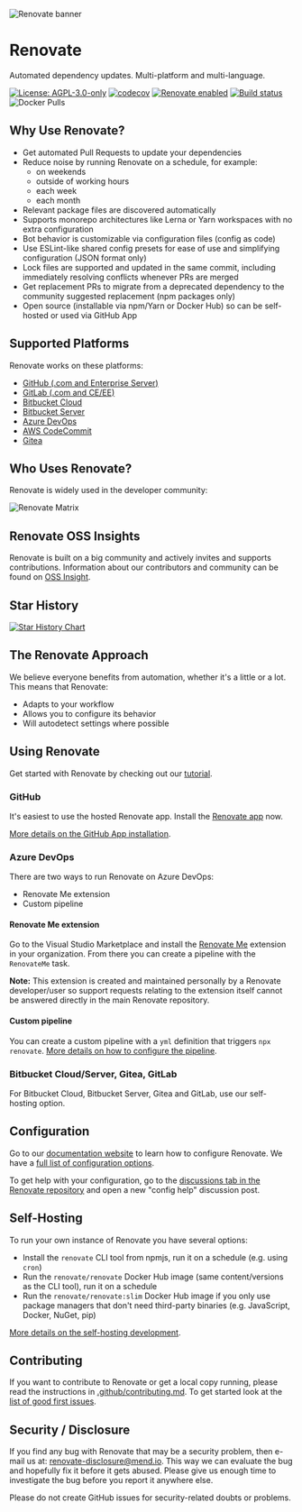 ![Renovate banner](https://app.renovatebot.com/images/renovate_660_220.jpg)

# Renovate

Automated dependency updates.
Multi-platform and multi-language.

[![License: AGPL-3.0-only](https://img.shields.io/badge/license-%20%09AGPL--3.0--only-blue.svg)](https://raw.githubusercontent.com/renovatebot/renovate/main/license)
[![codecov](https://codecov.io/gh/renovatebot/renovate/branch/main/graph/badge.svg)](https://codecov.io/gh/renovatebot/renovate)
[![Renovate enabled](https://img.shields.io/badge/renovate-enabled-brightgreen.svg)](https://renovatebot.com/)
[![Build status](https://github.com/renovatebot/renovate/workflows/build/badge.svg)](https://github.com/renovatebot/renovate/actions)
![Docker Pulls](https://img.shields.io/docker/pulls/renovate/renovate?color=turquoise)

## Why Use Renovate?

- Get automated Pull Requests to update your dependencies
- Reduce noise by running Renovate on a schedule, for example:
  - on weekends
  - outside of working hours
  - each week
  - each month
- Relevant package files are discovered automatically
- Supports monorepo architectures like Lerna or Yarn workspaces with no extra configuration
- Bot behavior is customizable via configuration files (config as code)
- Use ESLint-like shared config presets for ease of use and simplifying configuration (JSON format only)
- Lock files are supported and updated in the same commit, including immediately resolving conflicts whenever PRs are merged
- Get replacement PRs to migrate from a deprecated dependency to the community suggested replacement (npm packages only)
- Open source (installable via npm/Yarn or Docker Hub) so can be self-hosted or used via GitHub App

## Supported Platforms

Renovate works on these platforms:

- [GitHub (.com and Enterprise Server)](https://docs.renovatebot.com/modules/platform/github/)
- [GitLab (.com and CE/EE)](https://docs.renovatebot.com/modules/platform/gitlab/)
- [Bitbucket Cloud](https://docs.renovatebot.com/modules/platform/bitbucket/)
- [Bitbucket Server](https://docs.renovatebot.com/modules/platform/bitbucket-server/)
- [Azure DevOps](https://docs.renovatebot.com/modules/platform/azure/)
- [AWS CodeCommit](https://docs.renovatebot.com/modules/platform/codecommit/)
- [Gitea](https://docs.renovatebot.com/modules/platform/gitea/)

## Who Uses Renovate?

Renovate is widely used in the developer community:

![Renovate Matrix](https://app.renovatebot.com/images/matrix.png)

## Renovate OSS Insights

Renovate is built on a big community and actively invites and supports contributions.
Information about our contributors and community can be found on [OSS Insight](https://ossinsight.io/analyze/renovatebot/renovate).

## Star History

[![Star History Chart](https://api.star-history.com/svg?repos=renovatebot/renovate&type=Date)](https://star-history.com/#renovatebot/renovate&Date)

## The Renovate Approach

We believe everyone benefits from automation, whether it's a little or a lot.
This means that Renovate:

- Adapts to your workflow
- Allows you to configure its behavior
- Will autodetect settings where possible

## Using Renovate

Get started with Renovate by checking out our [tutorial](https://github.com/renovatebot/tutorial).

### GitHub

It's easiest to use the hosted Renovate app.
Install the [Renovate app](https://github.com/apps/renovate) now.

[More details on the GitHub App installation](https://docs.renovatebot.com/getting-started/installing-onboarding/).

### Azure DevOps

There are two ways to run Renovate on Azure DevOps:

- Renovate Me extension
- Custom pipeline

#### Renovate Me extension

Go to the Visual Studio Marketplace and install the [Renovate Me](https://marketplace.visualstudio.com/items?itemName=jyc.vsts-extensions-renovate-me) extension in your organization.
From there you can create a pipeline with the `RenovateMe` task.

**Note:** This extension is created and maintained personally by a Renovate developer/user so support requests relating to the extension itself cannot be answered directly in the main Renovate repository.

#### Custom pipeline

You can create a custom pipeline with a `yml` definition that triggers `npx renovate`.
[More details on how to configure the pipeline](https://docs.renovatebot.com/modules/platform/azure/).

### Bitbucket Cloud/Server, Gitea, GitLab

For Bitbucket Cloud, Bitbucket Server, Gitea and GitLab, use our self-hosting option.

## Configuration

Go to our [documentation website](https://docs.renovatebot.com/) to learn how to configure Renovate.
We have a [full list of configuration options](https://docs.renovatebot.com/configuration-options/).

To get help with your configuration, go to the [discussions tab in the Renovate repository](https://github.com/renovatebot/renovate/discussions) and open a new "config help" discussion post.

## Self-Hosting

To run your own instance of Renovate you have several options:

- Install the `renovate` CLI tool from npmjs, run it on a schedule (e.g. using `cron`)
- Run the `renovate/renovate` Docker Hub image (same content/versions as the CLI tool), run it on a schedule
- Run the `renovate/renovate:slim` Docker Hub image if you only use package managers that don't need third-party binaries (e.g. JavaScript, Docker, NuGet, pip)

[More details on the self-hosting development](https://github.com/renovatebot/renovate/blob/main/docs/usage/getting-started/running.md).

## Contributing

If you want to contribute to Renovate or get a local copy running, please read the instructions in [.github/contributing.md](.github/contributing.md).
To get started look at the [list of good first issues](https://github.com/renovatebot/renovate/contribute).

## Security / Disclosure

If you find any bug with Renovate that may be a security problem, then e-mail us at: [renovate-disclosure@mend.io](mailto:renovate-disclosure@mend.io).
This way we can evaluate the bug and hopefully fix it before it gets abused.
Please give us enough time to investigate the bug before you report it anywhere else.

Please do not create GitHub issues for security-related doubts or problems.
